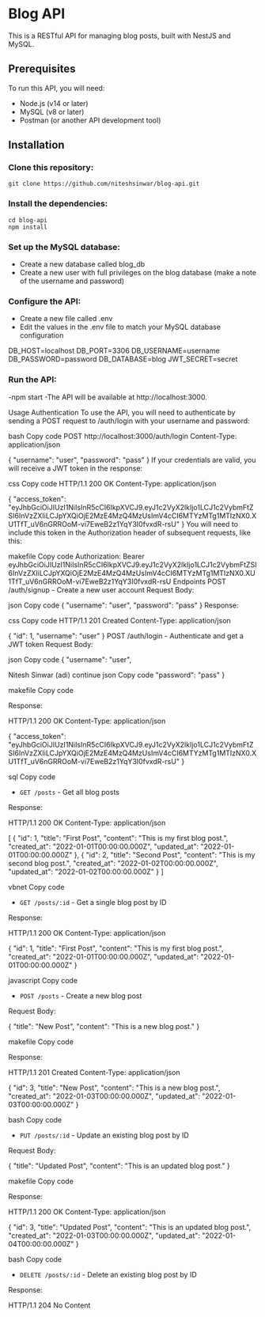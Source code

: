 # Blog API
This is a RESTful API for managing blog posts, built with NestJS and MySQL.

## Prerequisites
To run this API, you will need:

- Node.js (v14 or later)
- MySQL (v8 or later)
- Postman (or another API development tool)

## Installation
### Clone this repository:
`git clone https://github.com/niteshsinwar/blog-api.git`

### Install the dependencies:
```
cd blog-api
npm install
```
### Set up the MySQL database:
- Create a new database called blog_db
- Create a new user with full privileges on the blog database (make a note of the username and password)

### Configure the API:
- Create a new file called .env
- Edit the values in the .env file to match your MySQL database configuration

DB_HOST=localhost
DB_PORT=3306
DB_USERNAME=username
DB_PASSWORD=password
DB_DATABASE=blog
JWT_SECRET=secret

### Run the API:
-npm start
-The API will be available at http://localhost:3000.

Usage
Authentication
To use the API, you will need to authenticate by sending a POST request to /auth/login with your username and password:

bash
Copy code
POST http://localhost:3000/auth/login
Content-Type: application/json

{
    "username": "user",
    "password": "pass"
}
If your credentials are valid, you will receive a JWT token in the response:

css
Copy code
HTTP/1.1 200 OK
Content-Type: application/json

{
    "access_token": "eyJhbGciOiJIUzI1NiIsInR5cCI6IkpXVCJ9.eyJ1c2VyX2lkIjo1LCJ1c2VybmFtZSI6InVzZXIiLCJpYXQiOjE2MzE4MzQ4MzUsImV4cCI6MTYzMTg1MTIzNX0.XU1TfT_uV6nGRROoM-vi7EweB2z1YqY3I0fvxdR-rsU"
}
You will need to include this token in the Authorization header of subsequent requests, like this:

makefile
Copy code
Authorization: Bearer eyJhbGciOiJIUzI1NiIsInR5cCI6IkpXVCJ9.eyJ1c2VyX2lkIjo1LCJ1c2VybmFtZSI6InVzZXIiLCJpYXQiOjE2MzE4MzQ4MzUsImV4cCI6MTYzMTg1MTIzNX0.XU1TfT_uV6nGRROoM-vi7EweB2z1YqY3I0fvxdR-rsU
Endpoints
POST /auth/signup - Create a new user account
Request Body:

json
Copy code
{
    "username": "user",
    "password": "pass"
}
Response:

css
Copy code
HTTP/1.1 201 Created
Content-Type: application/json

{
    "id": 1,
    "username": "user"
}
POST /auth/login - Authenticate and get a JWT token
Request Body:

json
Copy code
{
    "username": "user",



Nitesh Sinwar (adi)
continue
json
Copy code
"password": "pass"
}

makefile
Copy code

Response:

HTTP/1.1 200 OK
Content-Type: application/json

{
"access_token": "eyJhbGciOiJIUzI1NiIsInR5cCI6IkpXVCJ9.eyJ1c2VyX2lkIjo1LCJ1c2VybmFtZSI6InVzZXIiLCJpYXQiOjE2MzE4MzQ4MzUsImV4cCI6MTYzMTg1MTIzNX0.XU1TfT_uV6nGRROoM-vi7EweB2z1YqY3I0fvxdR-rsU"
}

sql
Copy code

- `GET /posts` - Get all blog posts

Response:

HTTP/1.1 200 OK
Content-Type: application/json

[
{
"id": 1,
"title": "First Post",
"content": "This is my first blog post.",
"created_at": "2022-01-01T00:00:00.000Z",
"updated_at": "2022-01-01T00:00:00.000Z"
},
{
"id": 2,
"title": "Second Post",
"content": "This is my second blog post.",
"created_at": "2022-01-02T00:00:00.000Z",
"updated_at": "2022-01-02T00:00:00.000Z"
}
]

vbnet
Copy code

- `GET /posts/:id` - Get a single blog post by ID

Response:

HTTP/1.1 200 OK
Content-Type: application/json

{
"id": 1,
"title": "First Post",
"content": "This is my first blog post.",
"created_at": "2022-01-01T00:00:00.000Z",
"updated_at": "2022-01-01T00:00:00.000Z"
}

javascript
Copy code

- `POST /posts` - Create a new blog post

Request Body:

{
"title": "New Post",
"content": "This is a new blog post."
}

makefile
Copy code

Response:

HTTP/1.1 201 Created
Content-Type: application/json

{
"id": 3,
"title": "New Post",
"content": "This is a new blog post.",
"created_at": "2022-01-03T00:00:00.000Z",
"updated_at": "2022-01-03T00:00:00.000Z"
}

bash
Copy code

- `PUT /posts/:id` - Update an existing blog post by ID

Request Body:

{
"title": "Updated Post",
"content": "This is an updated blog post."
}

makefile
Copy code

Response:

HTTP/1.1 200 OK
Content-Type: application/json

{
"id": 3,
"title": "Updated Post",
"content": "This is an updated blog post.",
"created_at": "2022-01-03T00:00:00.000Z",
"updated_at": "2022-01-04T00:00:00.000Z"
}

bash
Copy code

- `DELETE /posts/:id` - Delete an existing blog post by ID

Response:

HTTP/1.1 204 No Content
